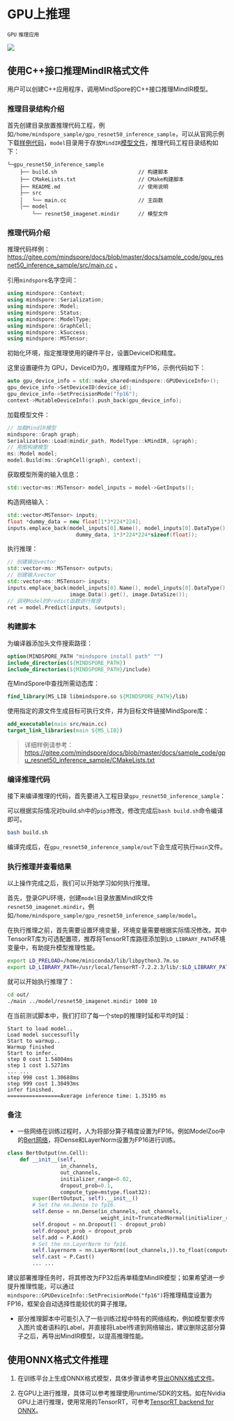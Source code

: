# GPU上推理

`GPU` `推理应用`

<a href="https://gitee.com/mindspore/docs/blob/master/tutorials/experts/source_zh_cn/model_infer/inference_gpu.md" target="_blank"><img src="https://mindspore-website.obs.cn-north-4.myhuaweicloud.com/website-images/master/resource/_static/logo_source.png"></a>

## 使用C++接口推理MindIR格式文件

用户可以创建C++应用程序，调用MindSpore的C++接口推理MindIR模型。

### 推理目录结构介绍

首先创建目录放置推理代码工程，例如`/home/mindspore_sample/gpu_resnet50_inference_sample`，可以从官网示例下载[样例代码](https://gitee.com/mindspore/docs/tree/master/docs/sample_code/gpu_resnet50_inference_sample)，`model`目录用于存放`MindIR`[模型文件](https://mindspore-website.obs.cn-north-4.myhuaweicloud.com/sample_resources/ascend310_resnet50_preprocess_sample/resnet50_imagenet.mindir)，推理代码工程目录结构如下：

```text
└─gpu_resnet50_inference_sample
    ├── build.sh                          // 构建脚本
    ├── CMakeLists.txt                    // CMake构建脚本
    ├── README.md                         // 使用说明
    ├── src
    │   └── main.cc                       // 主函数
    │── model
        └── resnet50_imagenet.mindir      // 模型文件
```

### 推理代码介绍

推理代码样例：<https://gitee.com/mindspore/docs/blob/master/docs/sample_code/gpu_resnet50_inference_sample/src/main.cc> 。

引用`mindspore`名字空间：

```c++
using mindspore::Context;
using mindspore::Serialization;
using mindspore::Model;
using mindspore::Status;
using mindspore::ModelType;
using mindspore::GraphCell;
using mindspore::kSuccess;
using mindspore::MSTensor;
```

初始化环境，指定推理使用的硬件平台，设置DeviceID和精度。

这里设置硬件为 GPU，DeviceID为0，推理精度为FP16，示例代码如下：

```c++
auto gpu_device_info = std::make_shared<mindspore::GPUDeviceInfo>();
gpu_device_info->SetDeviceID(device_id);
gpu_device_info->SetPrecisionMode("fp16");
context->MutableDeviceInfo().push_back(gpu_device_info);
```

加载模型文件：

```c++
// 加载MindIR模型
mindspore::Graph graph;
Serialization::Load(mindir_path, ModelType::kMindIR, &graph);
// 用图构建模型
ms::Model model;
model.Build(ms::GraphCell(graph), context);
```

获取模型所需的输入信息：

```c++
std::vector<ms::MSTensor> model_inputs = model->GetInputs();
```

构造网络输入：

```c++
std::vector<MSTensor> inputs;
float *dummy_data = new float[1*3*224*224];
inputs.emplace_back(model_inputs[0].Name(), model_inputs[0].DataType(), model_inputs[0].Shape(),
                      dummy_data, 1*3*224*224*sizeof(float));
```

执行推理：

```c++
// 创建输出vector
std::vector<ms::MSTensor> outputs;
// 创建输入vector
std::vector<ms::MSTensor> inputs;
inputs.emplace_back(model_inputs[0].Name(), model_inputs[0].DataType(), model_inputs[0].Shape(),
                    image.Data().get(), image.DataSize());
// 调用Model的Predict函数进行推理
ret = model.Predict(inputs, &outputs);
```

### 构建脚本

为编译器添加头文件搜索路径：

```cmake
option(MINDSPORE_PATH "mindspore install path" "")
include_directories(${MINDSPORE_PATH})
include_directories(${MINDSPORE_PATH}/include)
```

在MindSpore中查找所需动态库：

```cmake
find_library(MS_LIB libmindspore.so ${MINDSPORE_PATH}/lib)
```

使用指定的源文件生成目标可执行文件，并为目标文件链接MindSpore库：

```cmake
add_executable(main src/main.cc)
target_link_libraries(main ${MS_LIB})
```

>详细样例请参考：
><https://gitee.com/mindspore/docs/blob/master/docs/sample_code/gpu_resnet50_inference_sample/CMakeLists.txt>

### 编译推理代码

接下来编译推理的代码，首先要进入工程目录`gpu_resnet50_inference_sample`：

可以根据实际情况对build.sh中的`pip3`修改，修改完成后`bash build.sh`命令编译即可。

```bash
bash build.sh
```

编译完成后，在`gpu_resnet50_inference_sample/out`下会生成可执行`main`文件。

### 执行推理并查看结果

以上操作完成之后，我们可以开始学习如何执行推理。

首先，登录GPU环境，创建`model`目录放置MindIR文件`resnet50_imagenet.mindir`，例如`/home/mindspore_sample/gpu_resnet50_inference_sample/model`。

在执行推理之前，首先需要设置环境变量，环境变量需要根据实际情况修改。其中TensorRT库为可选配置项，推荐将TensorRT库路径添加到`LD_LIBRARY_PATH`环境变量中，有助提升模型推理性能。

```bash
export LD_PRELOAD=/home/miniconda3/lib/libpython3.7m.so
export LD_LIBRARY_PATH=/usr/local/TensorRT-7.2.2.3/lib/:$LD_LIBRARY_PATH
```

就可以开始执行推理了：

```bash
cd out/
./main ../model/resnet50_imagenet.mindir 1000 10
```

在当前测试脚本中，我们打印了每一个step的推理时延和平均时延：

```text
Start to load model..
Load model successuflly
Start to warmup..
Warmup finished
Start to infer..
step 0 cost 1.54004ms
step 1 cost 1.5271ms
... ...
step 998 cost 1.30688ms
step 999 cost 1.30493ms
infer finished.
=================Average inference time: 1.35195 ms
```

### 备注

- 一些网络在训练过程时，人为将部分算子精度设置为FP16。例如ModelZoo中的[Bert网络](https://gitee.com/mindspore/models/blob/master/official/nlp/bert/src/bert_model.py)，将Dense和LayerNorm设置为FP16进行训练。

```python
class BertOutput(nn.Cell):
    def __init__(self,
                 in_channels,
                 out_channels,
                 initializer_range=0.02,
                 dropout_prob=0.1,
                 compute_type=mstype.float32):
        super(BertOutput, self).__init__()
        # Set the nn.Dense to fp16.
        self.dense = nn.Dense(in_channels, out_channels,
                              weight_init=TruncatedNormal(initializer_range)).to_float(compute_type)
        self.dropout = nn.Dropout(1 - dropout_prob)
        self.dropout_prob = dropout_prob
        self.add = P.Add()
        # Set the nn.LayerNorm to fp16.
        self.layernorm = nn.LayerNorm((out_channels,)).to_float(compute_type)
        self.cast = P.Cast()
        ... ...
```

建议部署推理任务时，将其修改为FP32后再单精度MindIR模型；如果希望进一步提升推理性能，可以通过`mindspore::GPUDeviceInfo::SetPrecisionMode("fp16")`将推理精度设置为FP16，框架会自动选择性能较优的算子推理。

- 部分推理脚本中可能引入了一些训练过程中特有的网络结构，例如模型要求传入图片或者语料的Label，并直接将Label传递到网络输出，建议删除这部分算子之后，再导出MindIR模型，以提高推理性能。

## 使用ONNX格式文件推理

1. 在训练平台上生成ONNX格式模型，具体步骤请参考[导出ONNX格式文件](https://www.mindspore.cn/docs/programming_guide/zh-CN/master/save_model.html#onnx)。

2. 在GPU上进行推理，具体可以参考推理使用runtime/SDK的文档。如在Nvidia GPU上进行推理，使用常用的TensorRT，可参考[TensorRT backend for ONNX](https://github.com/onnx/onnx-tensorrt)。
